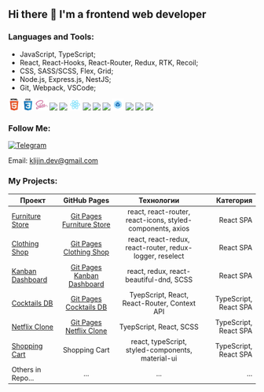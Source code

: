 ## Hi there 👋 I'm a frontend web developer

### Languages and Tools:

 - JavaScript, TypeScript;
 - React, React-Hooks, React-Router, Redux, RTK, Recoil;
 - CSS, SASS/SCSS, Flex, Grid;
 - Node.js, Express.js, NestJS;
 - Git, Webpack, VSCode;

<img  width="24px" src="https://raw.githubusercontent.com/github/explore/80688e429a7d4ef2fca1e82350fe8e3517d3494d/topics/html/html.png" /> <img  width="24px" src="https://raw.githubusercontent.com/github/explore/80688e429a7d4ef2fca1e82350fe8e3517d3494d/topics/css/css.png" /> <img  width="24px" src="https://raw.githubusercontent.com/github/explore/80688e429a7d4ef2fca1e82350fe8e3517d3494d/topics/sass/sass.png" /> <img  width="24px" src="https://cdn.iconscout.com/icon/free/png-256/javascript-2752148-2284965.png" /> <img width="24px" src="https://upload.wikimedia.org/wikipedia/commons/4/4c/Typescript_logo_2020.svg" /> <img  width="24px" src="https://raw.githubusercontent.com/github/explore/80688e429a7d4ef2fca1e82350fe8e3517d3494d/topics/react/react.png" /> <img  width="24px" src="https://cdn.worldvectorlogo.com/logos/redux.svg" /> <img  width="24px" src="https://velog.velcdn.com/images/real-bird/post/db9add5d-bba1-43c2-899b-42d3ab972f6b/image.png" /> <img  width="24px" src="https://effector.dev/img/comet.png" /> <img  width="24px" src="https://raw.githubusercontent.com/github/explore/80688e429a7d4ef2fca1e82350fe8e3517d3494d/topics/webpack/webpack.png" /> <img  width="24px" src="https://cdn.worldvectorlogo.com/logos/git-icon.svg" />  <img  width="22px" src="https://seeklogo.com/images/N/nodejs-logo-FBE122E377-seeklogo.com.png" /> <img  width="24px" src="https://docs.nestjs.com/assets/logo-small.svg" />

 



### Follow Me:
[![Telegram](https://img.shields.io/badge/-Telegram-61DAFB?logo=telegram)](https://t.me/D_For_You)

Email: klijin.dev@gmail.com
 





 
### My Projects:

<div class="w3-responsive">
<!---
<table style="font-size: 80%" width="100%" class="w3-table-all notranslate" id="myTable">
<thead>
<tr class="w3-white">
<th width="20%">Проект</th>
<th width="60%">Технологии</th>
<th width="20%"  >Категория</th>
</tr>
</thead>
<tbody>

<tr>
<td><a href="https://klijin.github.io/clothing_shop/">Clothing Shop</a></td>
<td>react, react-redux, react-router, redux-logger, reselect</td>
<td align="center">React SPA</td>
</tr>

<tr>
<td><a href="https://klijin.github.io/netflix-clone/"> Netflix Clone</a></td>
<td>  React, React-Router, Context API </td>
<td align="center">React SPA</td>
</tr>


<tr>
<td><a href="https://klijin.github.io/Kanban-Board"> Kanban Dashboard </a></td>
<td>  react, redux, react-beautiful-dnd, SCSS </td>
<td align="center">React SPA</td>
</tr>

<tr>
<td><a href="https://klijin.github.io/CocktailsDB_React_SPA/"> Cocktails DB </a></td>
<td>  react, React-Router, Context API </td>
<td align="center">React SPA</td>
</tr>

<tr>
 <td><a href="https://klijin.github.io/ShoppingCart/">Shopping Cart</a></td>
<td> react, typeScript, styled-components, material-ui </td>
<td align="center"> React-TS SPA</td>
</tr>

</tbody>
</table>
-->


| Проект           | GitHub Pages  | Технологии                                               |  Категория     |
| -------------------|:-----------------:|:---------------------------------------------------: |-------------------------------------------:|
| <a href="https://github.com/KLIJIN/furniture_store">Furniture Store</a>|  <a href="http://klijin.github.io/furniture_store/"> Git Pages Furniture Store</a>|  react, react-router, react-icons, styled-components, axios  | React SPA    |
| <a href="https://github.com/KLIJIN/clothing_shop">Clothing Shop</a>|  <a href="https://klijin.github.io/clothing_shop/"> Git Pages Clothing Shop</a>| react, react-redux, react-router, redux-logger, reselect  | React SPA    |
| <a href="https://github.com/KLIJIN/Kanban-Board"> Kanban Dashboard </a> | <a href="https://klijin.github.io/Kanban-Board/"> Git Pages Kanban Dashboard </a>  | react, redux, react-beautiful-dnd, SCSS|  React SPA|
| <a href="https://github.com/KLIJIN/Cocktails_DB-TS"> Cocktails DB </a> | <a href="https://klijin.github.io/Cocktails_DB-TS/"> Git Pages Cocktails DB </a>| TyepScript, React, React-Router, Context API|  TypeScript, React SPA|
| <a href="https://github.com/KLIJIN/netflix-clone-ts">Netflix Clone</a>|  <a href="https://klijin.github.io/netflix-clone-ts/"> Git Pages Netflix Clone</a>| TyepScript, React, SCSS                         |TypeScript, React SPA      |
| <a href="https://github.com/KLIJIN/ShoppingCart"> Shopping Cart </a> | Shopping Cart  | react, typeScript, styled-components, material-ui|  TypeScript, React SPA |
|Others in Repo... | ...          | ...                                                      | ...          |

 
</div>
</br>
